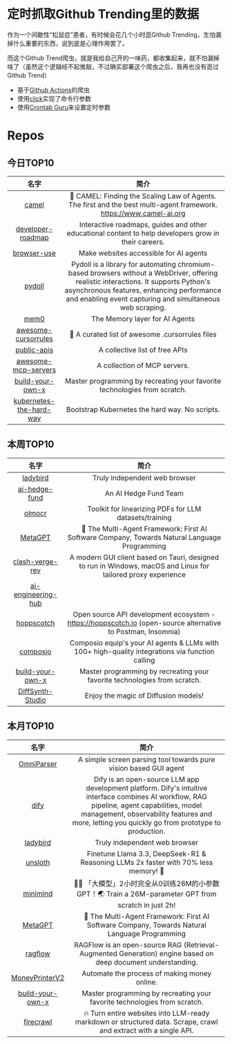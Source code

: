 # 定时抓取Github Trending里的数据

作为一个间歇性“松鼠症”患者，有时候会花几个小时逛Github Trending，生怕漏掉什么重要的东西，说到底是心理作用罢了。

而这个Github Trend爬虫，就是我给自己开的一味药，都收集起来，就不怕漏掉啥了（虽然这个逻辑经不起推敲，不过确实部署这个爬虫之后，我再也没有逛过Github Trend）

* 基于[Github Actions](https://docs.github.com/en/actions)的爬虫
* 使用[click](https://github.com/pallets/click)实现了命令行参数
* 使用[Crontab Guru](https://crontab.guru/)来设置定时参数

# Repos
## 今日TOP10 
<!-- START OF DAILY_TOP10_REPOS -->
| 名字 | 简介 |
| :----: | :----: |
| [camel](https://github.com/camel-ai/camel) | 🐫 CAMEL: Finding the Scaling Law of Agents. The first and the best multi-agent framework. https://www.camel-ai.org |
| [developer-roadmap](https://github.com/kamranahmedse/developer-roadmap) | Interactive roadmaps, guides and other educational content to help developers grow in their careers. |
| [browser-use](https://github.com/browser-use/browser-use) | Make websites accessible for AI agents |
| [pydoll](https://github.com/thalissonvs/pydoll) | Pydoll is a library for automating chromium-based browsers without a WebDriver, offering realistic interactions. It supports Python's asynchronous features, enhancing performance and enabling event capturing and simultaneous web scraping. |
| [mem0](https://github.com/mem0ai/mem0) | The Memory layer for AI Agents |
| [awesome-cursorrules](https://github.com/PatrickJS/awesome-cursorrules) | 📄 A curated list of awesome .cursorrules files |
| [public-apis](https://github.com/public-apis/public-apis) | A collective list of free APIs |
| [awesome-mcp-servers](https://github.com/punkpeye/awesome-mcp-servers) | A collection of MCP servers. |
| [build-your-own-x](https://github.com/codecrafters-io/build-your-own-x) | Master programming by recreating your favorite technologies from scratch. |
| [kubernetes-the-hard-way](https://github.com/kelseyhightower/kubernetes-the-hard-way) | Bootstrap Kubernetes the hard way. No scripts. |
<!-- END OF DAILY_TOP10_REPOS -->

## 本周TOP10
<!-- START OF WEEKLY_TOP10_REPOS -->
| 名字 | 简介 |
| :----: | :----: |
| [ladybird](https://github.com/LadybirdBrowser/ladybird) | Truly independent web browser |
| [ai-hedge-fund](https://github.com/virattt/ai-hedge-fund) | An AI Hedge Fund Team |
| [olmocr](https://github.com/allenai/olmocr) | Toolkit for linearizing PDFs for LLM datasets/training |
| [MetaGPT](https://github.com/geekan/MetaGPT) | 🌟 The Multi-Agent Framework: First AI Software Company, Towards Natural Language Programming |
| [clash-verge-rev](https://github.com/clash-verge-rev/clash-verge-rev) | A modern GUI client based on Tauri, designed to run in Windows, macOS and Linux for tailored proxy experience |
| [ai-engineering-hub](https://github.com/patchy631/ai-engineering-hub) |  |
| [hoppscotch](https://github.com/hoppscotch/hoppscotch) | Open source API development ecosystem - https://hoppscotch.io (open-source alternative to Postman, Insomnia) |
| [composio](https://github.com/ComposioHQ/composio) | Composio equip's your AI agents & LLMs with 100+ high-quality integrations via function calling |
| [build-your-own-x](https://github.com/codecrafters-io/build-your-own-x) | Master programming by recreating your favorite technologies from scratch. |
| [DiffSynth-Studio](https://github.com/modelscope/DiffSynth-Studio) | Enjoy the magic of Diffusion models! |
<!-- END OF WEEKLY_TOP10_REPOS -->

## 本月TOP10
<!-- START OF MONTHLY_TOP10_REPOS -->
| 名字 | 简介 |
| :----: | :----: |
| [OmniParser](https://github.com/microsoft/OmniParser) | A simple screen parsing tool towards pure vision based GUI agent |
| [dify](https://github.com/langgenius/dify) | Dify is an open-source LLM app development platform. Dify's intuitive interface combines AI workflow, RAG pipeline, agent capabilities, model management, observability features and more, letting you quickly go from prototype to production. |
| [ladybird](https://github.com/LadybirdBrowser/ladybird) | Truly independent web browser |
| [unsloth](https://github.com/unslothai/unsloth) | Finetune Llama 3.3, DeepSeek-R1 & Reasoning LLMs 2x faster with 70% less memory! 🦥 |
| [minimind](https://github.com/jingyaogong/minimind) | 🚀🚀 「大模型」2小时完全从0训练26M的小参数GPT！🌏 Train a 26M-parameter GPT from scratch in just 2h! |
| [MetaGPT](https://github.com/geekan/MetaGPT) | 🌟 The Multi-Agent Framework: First AI Software Company, Towards Natural Language Programming |
| [ragflow](https://github.com/infiniflow/ragflow) | RAGFlow is an open-source RAG (Retrieval-Augmented Generation) engine based on deep document understanding. |
| [MoneyPrinterV2](https://github.com/FujiwaraChoki/MoneyPrinterV2) | Automate the process of making money online. |
| [build-your-own-x](https://github.com/codecrafters-io/build-your-own-x) | Master programming by recreating your favorite technologies from scratch. |
| [firecrawl](https://github.com/mendableai/firecrawl) | 🔥 Turn entire websites into LLM-ready markdown or structured data. Scrape, crawl and extract with a single API. |
<!-- END OF MONTHLY_TOP10_REPOS -->
